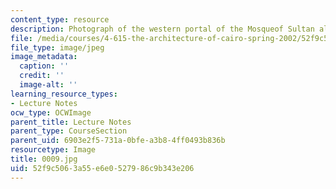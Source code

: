 ```yaml
---
content_type: resource
description: Photograph of the western portal of the Mosqueof Sultan al-Zahir Baybars.
file: /media/courses/4-615-the-architecture-of-cairo-spring-2002/52f9c5063a55e6e0527986c9b343e206_0009.jpg
file_type: image/jpeg
image_metadata:
  caption: ''
  credit: ''
  image-alt: ''
learning_resource_types:
- Lecture Notes
ocw_type: OCWImage
parent_title: Lecture Notes
parent_type: CourseSection
parent_uid: 6903e2f5-731a-0bfe-a3b8-4ff0493b836b
resourcetype: Image
title: 0009.jpg
uid: 52f9c506-3a55-e6e0-5279-86c9b343e206
---
```

